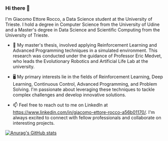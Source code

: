 ### Hi there 👋

I'm Giacomo Ettore Rocco, a Data Science student at the University of Trieste. I hold a degree in Computer Science from the University of Udine and a Master's degree in Data Science and Scientific Computing from the University of Trieste.

- 🔭 My master's thesis, involved applying Reinforcement Learning and Advanced Programming techniques in a simulated environment. This research was conducted under the guidance of Professor Eric Medvet, who leads the Evolutionary Robotics and Artificial Life Lab at the university. 

- 🖥️ My primary interests lie in the fields of Reinforcement Learning, Deep Learning, Continuous Control, Advanced Programming, and Problem Solving. I'm passionate about leveraging these techniques to tackle complex challenges and develop innovative solutions.

- 📫 Feel free to reach out to me on LinkedIn at https://www.linkedin.com/in/giacomo-ettore-rocco-a56b01170/. I'm always excited to connect with fellow professionals and collaborate on interesting projects.

[![Anurag's GitHub stats](https://github-readme-stats.vercel.app/api?username=GiacomoEttoreRocco)](https://github.com/anuraghazra/github-readme-stats&theme=dark)
<!--
**GiacomoEttoreRocco/GiacomoEttoreRocco** is a ✨ _special_ ✨ repository because its `README.md` (this file) appears on your GitHub profile.

Here are some ideas to get you started:

- 🔭 I’m currently working on ...
- 🌱 I’m currently learning ...
- 👯 I’m looking to collaborate on ...
- 🤔 I’m looking for help with ...
- 💬 Ask me about ...
- 📫 How to reach me: ...
- 😄 Pronouns: ...
- ⚡ Fun fact: ...
-->
